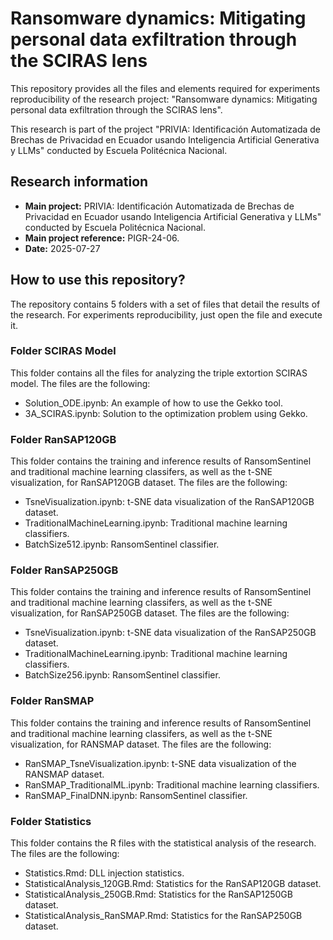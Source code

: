 # Ransomware dynamics: Mitigating personal data exfiltration through the SCIRAS lens

This repository provides all the files and elements required for experiments reproducibility of the research project: "Ransomware dynamics: Mitigating personal data exfiltration through the SCIRAS lens".

This research is part of the project "PRIVIA: Identificación Automatizada de Brechas de Privacidad en Ecuador usando Inteligencia Artificial Generativa y LLMs" conducted by Escuela Politécnica Nacional.

## Research information

- **Main project:** PRIVIA: Identificación Automatizada de Brechas de Privacidad en Ecuador usando Inteligencia Artificial Generativa y LLMs" conducted by Escuela Politécnica Nacional.
- **Main project reference:** PIGR-24-06.
- **Date:** 2025-07-27

## How to use this repository?

The repository contains 5 folders with a set of files that detail the results of the research. For experiments reproducibility, just open the file and execute it.

### Folder SCIRAS Model

This folder contains all the files for analyzing the triple extortion SCIRAS model. The files are the following:

- Solution_ODE.ipynb: An example of how to use the Gekko tool.
- 3A_SCIRAS.ipynb: Solution to the optimization problem using Gekko.

### Folder RanSAP120GB

This folder contains the training and inference results of RansomSentinel and traditional machine learning classifers, as well as the t-SNE visualization, for RanSAP120GB dataset. The files are the following:

- TsneVisualization.ipynb: t-SNE data visualization of the RanSAP120GB dataset.
- TraditionalMachineLearning.ipynb: Traditional machine learning classifiers.
- BatchSize512.ipynb: RansomSentinel classifier.

### Folder RanSAP250GB

This folder contains the training and inference results of RansomSentinel and traditional machine learning classifers, as well as the t-SNE visualization, for RanSAP250GB dataset. The files are the following:

- TsneVisualization.ipynb: t-SNE data visualization of the RanSAP250GB dataset.
- TraditionalMachineLearning.ipynb: Traditional machine learning classifiers.
- BatchSize256.ipynb: RansomSentinel classifier.

### Folder RanSMAP

This folder contains the training and inference results of RansomSentinel and traditional machine learning classifers, as well as the t-SNE visualization, for RANSMAP dataset. The files are the following:

- RanSMAP_TsneVisualization.ipynb: t-SNE data visualization of the RANSMAP dataset.
- RanSMAP_TraditionalML.ipynb: Traditional machine learning classifiers.
- RanSMAP_FinalDNN.ipynb: RansomSentinel classifier.

### Folder Statistics

This folder contains the R files with the statistical analysis of the research. The files are the following:

- Statistics.Rmd: DLL injection statistics.
- StatisticalAnalysis_120GB.Rmd: Statistics for the RanSAP120GB dataset.
- StatisticalAnalysis_250GB.Rmd: Statistics for the RanSAP1250GB dataset.
- StatisticalAnalysis_RanSMAP.Rmd: Statistics for the RanSAP250GB dataset.

